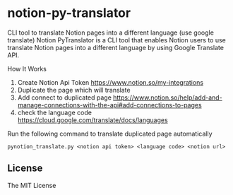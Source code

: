 # notion-py-translator
CLI tool to translate Notion pages into a different language (use google translate)
Notion PyTranslator is a CLI tool that enables Notion users to use translate Notion pages into a different language by using Google Translate API.

How It Works
1. Create Notion Api Token
    https://www.notion.so/my-integrations
2. Duplicate the page which will translate
3. Add connect to duplicated page
    https://www.notion.so/help/add-and-manage-connections-with-the-api#add-connections-to-pages
4. check the language code
    https://cloud.google.com/translate/docs/languages

Run the following command to translate duplicated page automatically

`pynotion_translate.py <notion api token> <language code> <notion url>`


## License

The MIT License

